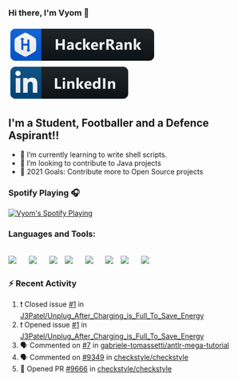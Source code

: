 ### Hi there, I'm Vyom 👋

<a href="https://www.hackerrank.com/VyomYadav">
    <img src="https://github.com/MikeCodesDotNET/ColoredBadges/blob/master/svg/dev/services/hackerrank.svg" alt="hackerrank" style="vertical-align:top; margin:6px 4px">
</a> 
<a href="https://www.linkedin.com/in/vyom-yadav-66a97918b/">
    <img src="https://github.com/MikeCodesDotNET/ColoredBadges/blob/master/svg/social/linkedin.svg" alt="gitter" style="vertical-align:top; margin:6px 4px">
</a>  

## I'm a Student, Footballer and a Defence Aspirant!!

- 🌱 I’m currently learning to write shell scripts.
- 👯 I’m looking to contribute to Java projects
- 🥅 2021 Goals: Contribute more to Open Source projects

### Spotify Playing 🎧

[<img src="https://novatorem-git-master-vyom-yadav.vercel.app/api/spotify" alt="Vyom's Spotify Playing" width="350" />](https://open.spotify.com/user/312oauov5ttlvf6hg6yygyiz3m4m)


### Languages and Tools:

<img src="https://qph.fs.quoracdn.net/main-qimg-48b7a3d8958565e7aa3ad4dbf2312770.webp" height="30"> &nbsp; &nbsp;  <img src="https://www.techbaz.org/Course/img/c-logo.png" height="30"> &nbsp; &nbsp;  <img src="https://image.flaticon.com/icons/png/512/25/25231.png" height="30"> &nbsp; <img src="https://resources.jetbrains.com/storage/products/intellij-idea/img/meta/intellij-idea_logo_300x300.png" height="30"> &nbsp; &nbsp; <img src="https://www.tinkercad.com/favicon.ico" height="30"> &nbsp; &nbsp;  <img src="https://upload.wikimedia.org/wikipedia/commons/thumb/e/e0/Git-logo.svg/1280px-Git-logo.svg.png" height="25">&nbsp; &nbsp;<img src="https://upload.wikimedia.org/wikipedia/commons/thumb/c/c3/Python-logo-notext.svg/1200px-Python-logo-notext.svg.png" height="25"> &nbsp; &nbsp; <img src="https://www.djangoproject.com/m/img/logos/django-logo-negative.png" height="25">
---

### :zap: Recent Activity

<!--START_SECTION:activity-->
1. ❗️ Closed issue [#1](https://github.com/J3Patel/Unplug_After_Charging_is_Full_To_Save_Energy/issues/1) in [J3Patel/Unplug_After_Charging_is_Full_To_Save_Energy](https://github.com/J3Patel/Unplug_After_Charging_is_Full_To_Save_Energy)
2. ❗️ Opened issue [#1](https://github.com/J3Patel/Unplug_After_Charging_is_Full_To_Save_Energy/issues/1) in [J3Patel/Unplug_After_Charging_is_Full_To_Save_Energy](https://github.com/J3Patel/Unplug_After_Charging_is_Full_To_Save_Energy)
3. 🗣 Commented on [#7](https://github.com/gabriele-tomassetti/antlr-mega-tutorial/issues/7) in [gabriele-tomassetti/antlr-mega-tutorial](https://github.com/gabriele-tomassetti/antlr-mega-tutorial)
4. 🗣 Commented on [#9349](https://github.com/checkstyle/checkstyle/issues/9349) in [checkstyle/checkstyle](https://github.com/checkstyle/checkstyle)
5. 💪 Opened PR [#9666](https://github.com/checkstyle/checkstyle/pull/9666) in [checkstyle/checkstyle](https://github.com/checkstyle/checkstyle)
<!--END_SECTION:activity-->





